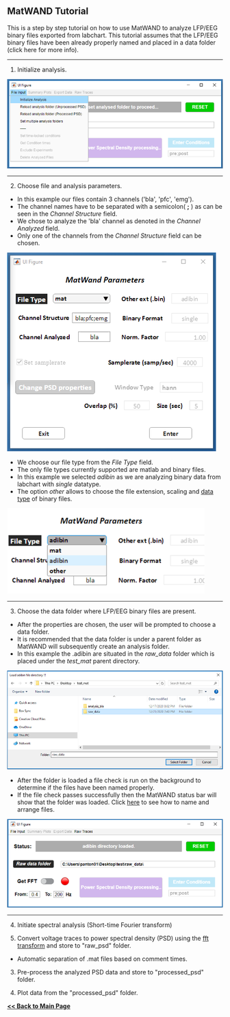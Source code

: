## MatWAND Tutorial

This is a step by step tutorial on how to use MatWAND to analyze LFP/EEG binary files exported from labchart. 
This tutorial assumes that the LFP/EEG binary files have been already properly named and placed in a data folder (click here for more info).

---

1) Initialize analysis.

![Banner](/Images/tutorial/init.png)

---

2) Choose file and analysis parameters. 

- In this example our files contain 3 channels ('bla', 'pfc', 'emg'). 
- The channel names have to be separated with a semicolon( **;** ) as can be seen in the *Channel Structure* field. 
- We chose to analyze the 'bla' channel as denoted in the *Channel Analyzed* field. 
- Only one of the channels from the *Channel Structure* field can be chosen. 

![Banner](/Images/tutorial/input_parameters_gui.png)

- We choose our file type from the *File Type* field. 
- The only file types currently supported are matlab and binary files. 
- In this example we selected *adibin* as we are analyzing binary data from labchart with *single* datatype. 
- The option *other* allows to choose the file extension, scaling and [data type](Docs/Inputs.md) of binary files.

![Banner](/Images/tutorial/file_type.png)

---

3) Choose the data folder where LFP/EEG binary files are present. 

- After the properties are chosen, the user will be prompted to choose a data folder. 
- It is recommended that the data folder is under a parent folder as MatWAND will subsequently create an analysis folder. 
- In this example the .adibin are situated in the *raw_data* folder which is placed under the *test_mat* parent directory.

![Banner](/Images/tutorial/load_raw_data.png)

- After the folder is loaded a file check is run on the background to determine if the files have been named properly. 
- If the file check passes successfully then the MatWAND status bar will show that the folder was loaded. Click [here](Docs/Inputs.md) to see how to name and arrange files.

![Banner](/Images/tutorial/gui_raw_data_loaded.png)

---

4) Initiate spectral analysis (Short-time Fourier transform)


2) Convert voltage traces to power spectral density (PSD) using the [fft transform](https://www.mathworks.com/help/signal/ug/power-spectral-density-estimates-using-fft.html) and store to "raw_psd" folder.

+ Automatic separation of .mat files based on comment times.

3) Pre-process the analyzed PSD data  and store to "processed_psd" folder.

4) Plot data from the "processed_psd" folder.




**[<< Back to Main Page](/README.md)**

